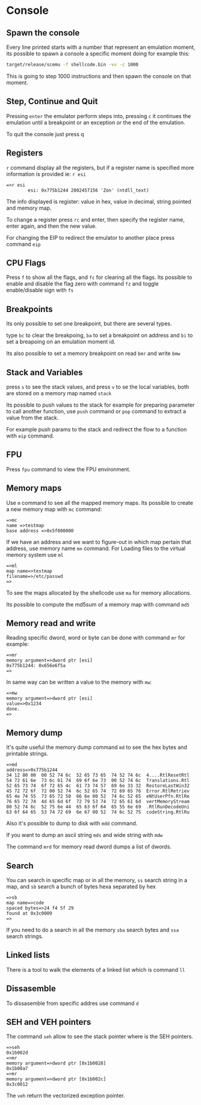 # Console

## Spawn the console

Every line printed  starts with a number that represent an emulation moment, its possible to spawn a console a specific moment doing for example this:

```bash
target/release/scemu -f shellcode.bin -vv -c 1000
```

This is going to step 1000 instructions and then spawn the console on that moment.

## Step, Continue and Quit

Pressing `enter` the emulator perform steps into, pressing `c` it continues the emulation until a breakpoint or an exception or the end of the emulation.

To quit the console just press q

## Registers

`r` command display all the registers, but if a register name is specified more information is provided ie: `r esi`

```
=>r esi
        esi: 0x775b1244 2002457156 'Zon' (ntdll_text)
```

The info displayed is register: value in hex, value in decimal, string pointed and memory map.

To change a register press `rc` and enter, then specify the register name, enter again, and then the new value.

For changing the EIP to redirect the emulator to another place press command `eip`

## CPU Flags

Press `f` to show all the flags, and `fc` for clearing all the flags. Its possible to enable and disable the flag zero with command `fz` and toggle enable/disable sign with `fs`

## Breakpoints

Its only possible to set one breakpoint, but there are several types.

type `bc` to clear the breakpoing, `ba` to set a breakpoint on address and `bi` to set a breapoing on an emulation moment id.

Its also possible to set a memory breakpoint on read `bmr` and write `bmw` 

## Stack and Variables

press `s` to see the stack values, and press `v` to se the local variables, both are stored on a memory map named `stack`

Its possible to push values to the stack for example for preparing parameter to call another function, use `push` command or `pop` command to extract a value from the stack.

For example push params to the stack and redirect the flow to a function with `eip` command.

## FPU

Press `fpu` command to view the FPU environment.

## Memory maps

Use `m` command to see all the mapped memory maps. Its possible to create a new memory map with `mc` command:

```
=>mc 
name =>testmap
base address =>0x5f000000
```

If we have an address and we want to figure-out in which map pertain that address, use memory name `mn` command.
For Loading files to the virtual memory system use `ml`

```
=>ml
map name=>testmap
filename=>/etc/passwd
=>
```

To see the maps allocated by the shellcode use `ma` for memory allocations.

Its possible to compute the md5sum of a memory map with command `md5`

## Memory read and write

Reading specific dword, word or byte can be done with command `mr` for example:

```
=>mr
memory argument=>dword ptr [esi]
0x775b1244: 0x656e6f5a
=>
```

In same way can be written a value to the memory with `mw`:

```
=>mw
memory argument=>dword ptr [esi]
value=>0x1234
done.
=>
```

## Memory dump

It's quite useful the memory dump command `md` to see the hex bytes and printable strings.

```
=>md
address=>0x775b1244 
34 12 00 00  00 52 74 6c  52 65 73 65  74 52 74 6c  4....RtlResetRtl
54 72 61 6e  73 6c 61 74  69 6f 6e 73  00 52 74 6c  Translations.Rtl
52 65 73 74  6f 72 65 4c  61 73 74 57  69 6e 33 32  RestoreLastWin32
45 72 72 6f  72 00 52 74  6c 52 65 74  72 69 65 76  Error.RtlRetriev
65 4e 74 55  73 65 72 50  66 6e 00 52  74 6c 52 65  eNtUserPfn.RtlRe
76 65 72 74  4d 65 6d 6f  72 79 53 74  72 65 61 6d  vertMemoryStream
00 52 74 6c  52 75 6e 44  65 63 6f 64  65 55 6e 69  .RtlRunDecodeUni
63 6f 64 65  53 74 72 69  6e 67 00 52  74 6c 52 75  codeString.RtlRu
```

Also it's possible to dump to disk with `mdd` command.

If you want to dump an ascii string `mds` and wide string with `mdw`

The command `mrd` for memory read dword dumps a list of dwords.


## Search 

You can search in specific map or in all the memory, `ss` search string in a map, and `sb` search a bunch of bytes hexa separated by hex

```
=>sb
map name=>code
spaced bytes=>24 f4 5f 29
found at 0x3c0009
=>
```

If you need to do a search in all the memory `sba` search bytes and `ssa` search strings.

## Linked lists

There is a tool to walk the elements of a linked list which is command `ll` 

## Dissasemble

To dissasemble from specific addres use command `d`

## SEH and VEH pointers 

The command `seh` allow to see the stack pointer where is the SEH pointers.


```
=>seh
0x1b002d
=>mr
memory argument=>dword ptr [0x1b0028]
0x1b00a7
=>mr 
memory argument=>dword ptr [0x1b002c]
0x3c0012
```

The `veh` return the vectorized exception pointer.
